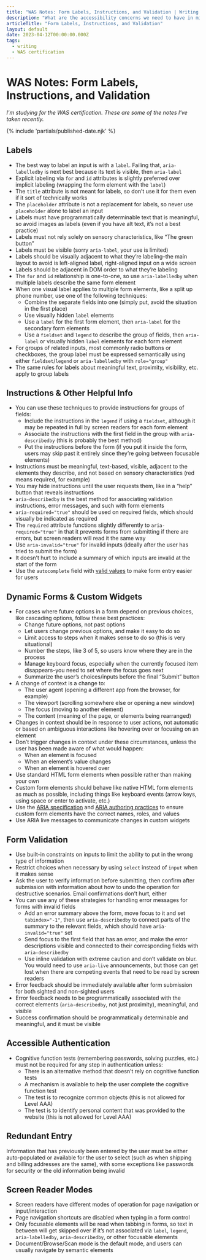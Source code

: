 ```yaml
---
title: "WAS Notes: Form Labels, Instructions, and Validation | Writing | Dustin Whisman"
description: "What are the accessibility concerns we need to have in mind when we work with Form Labels, Instructions, and Validation?"
articleTitle: "Form Labels, Instructions, and Validation"
layout: default
date: 2023-04-12T00:00:00.000Z
tags:
  - writing
  - WAS certification
---
```


# WAS Notes: Form Labels, Instructions, and Validation

_I'm studying for the WAS certification. These are some of the notes I've taken recently._

{% include 'partials/published-date.njk' %}

## Labels

- The best way to label an input is with a `label`. Failing that, `aria-labelledby` is next best because its text is visible, then `aria-label`
- Explicit labeling via `for` and `id` attributes is slightly preferred over implicit labeling (wrapping the form element with the `label`)
- The `title` attribute is not meant for labels, so don’t use it for them even if it sort of technically works
- The `placeholder` attribute is not a replacement for labels, so never use `placeholder` alone to label an input
- Labels must have programmatically determinable text that is meaningful, so avoid images as labels (even if you have alt text, it’s not a best practice)
- Labels must not rely solely on sensory characteristics, like “The green button”
- Labels must be visible (sorry `aria-label`, your use is limited)
- Labels should be visually adjacent to what they’re labeling–the main layout to avoid is left-aligned label, right-aligned input on a wide screen
- Labels should be adjacent in DOM order to what they’re labeling
- The `for` and `id` relationship is one-to-one, so use `aria-labelledby` when multiple labels describe the same form element
- When one visual label applies to multiple form elements, like a split up phone number, use one of the following techniques:
  - Combine the separate fields into one (simply put, avoid the situation in the first place)
  - Use visually hidden `label` elements
  - Use a `label` for the first form element, then `aria-label` for the secondary form elements
  - Use a `fieldset` and `legend` to describe the group of fields, then `aria-label` or visually hidden `label` elements for each form element
- For groups of related inputs, most commonly radio buttons or checkboxes, the group label must be expressed semantically using either `fieldset`/`legend` or `aria-labelledby` with `role="group"`
- The same rules for labels about meaningful text, proximity, visibility, etc. apply to group labels

## Instructions & Other Helpful Info

- You can use these techniques to provide instructions for groups of fields:
  - Include the instructions in the `legend` if using a `fieldset`, although it may be repeated in full by screen readers for each form element
  - Associate the instructions with the first field in the group with `aria-describedby` (this is probably the best method)
  - Put the instructions before the form (if you put it inside the form, users may skip past it entirely since they’re going between focusable elements)
- Instructions must be meaningful, text-based, visible, adjacent to the elements they describe, and not based on sensory characteristics (red means required, for example)
- You may hide instructions until the user requests them, like in a “help” button that reveals instructions
- `aria-describedby` is the best method for associating validation instructions, error messages, and such with form elements
- `aria-required="true"` should be used on required fields, which should visually be indicated as required
- The `required` attribute functions slightly differently to `aria-required="true"` in that it prevents forms from submitting if there are errors, but screen readers will read it the same way
- Use `aria-invalid="true"` for invalid inputs (ideally after the user has tried to submit the form)
- It doesn’t hurt to include a summary of which inputs are invalid at the start of the form
- Use the `autocomplete` field with [valid values](https://www.w3.org/TR/WCAG21/#input-purposes) to make form entry easier for users

## Dynamic Forms & Custom Widgets

- For cases where future options in a form depend on previous choices, like cascading options, follow these best practices:
  - Change future options, not past options
  - Let users change previous options, and make it easy to do so
  - Limit access to steps when it makes sense to do so (this is very situational)
  - Number the steps, like 3 of 5, so users know where they are in the process
  - Manage keyboard focus, especially when the currently focused item disappears–you need to set where the focus goes next
  - Summarize the user’s choices/inputs before the final “Submit” button
- A change of context is a change to:
  - The user agent (opening a different app from the browser, for example)
  - The viewport (scrolling somewhere else or opening a new window)
  - The focus (moving to another element)
  - The content (meaning of the page, or elements being rearranged)
- Changes in context should be in response to user actions, not automatic or based on ambiguous interactions like hovering over or focusing on an element
- Don’t trigger changes in context under these circumstances, unless the user has been made aware of what would happen:
  - When an element is focused
  - When an element’s value changes
  - When an element is hovered over
- Use standard HTML form elements when possible rather than making your own
- Custom form elements should behave like native HTML form elements as much as possible, including things like keyboard events (arrow keys, using space or enter to activate, etc.)
- Use the [ARIA specification](https://www.w3.org/TR/wai-aria-1.1/) and [ARIA authoring practices](https://www.w3.org/TR/wai-aria-practices-1.1/) to ensure custom form elements have the correct names, roles, and values
- Use ARIA live messages to communicate changes in custom widgets

## Form Validation

- Use built-in constraints on inputs to limit the ability to put in the wrong type of information
- Restrict choices when necessary by using `select` instead of `input` when it makes sense
- Ask the user to verify information before submitting, then confirm after submission with information about how to undo the operation for destructive scenarios. Email confirmations don’t hurt, either
- You can use any of these strategies for handling error messages for forms with invalid fields
  - Add an error summary above the form, move focus to it and set `tabindex="-1"`, then use `aria-describedby` to connect parts of the summary to the relevant fields, which should have `aria-invalid="true"` set
  - Send focus to the first field that has an error, and make the error descriptions visible and connected to their corresponding fields with `aria-describedby`
  - Use inline validation with extreme caution and don’t validate on blur. You would need to use `aria-live` announcements, but those can get lost when there are competing events that need to be read by screen readers
- Error feedback should be immediately available after form submission for both sighted and non-sighted users
- Error feedback needs to be programmatically associated with the correct elements (`aria-describedby`, not just proximity), meaningful, and visible
- Success confirmation should be programmatically determinable and meaningful, and it must be visible

## Accessible Authentication

- Cognitive function tests (remembering passwords, solving puzzles, etc.) must not be required for any step in authentication unless:
  - There is an alternative method that doesn’t rely on cognitive function tests
  - A mechanism is available to help the user complete the cognitive function test
  - The test is to recognize common objects (this is not allowed for Level AAA)
  - The test is to identify personal content that was provided to the website (this is not allowed for Level AAA)

## Redundant Entry

Information that has previously been entered by the user must be either auto-populated or available for the user to select (such as when shipping and billing addresses are the same), with some exceptions like passwords for security or the old information being invalid

## Screen Reader Modes

- Screen readers have different modes of operation for page navigation or input/interaction
- Page navigation shortcuts are disabled when typing in a form control
- Only focusable elements will be read when tabbing in forms, so text in between will get skipped over if it’s not associated via `label`, `legend`, `aria-labelledby`, `aria-describedby`, or other focusable elements
- Document/Browse/Scan mode is the default mode, and users can usually navigate by semantic elements
